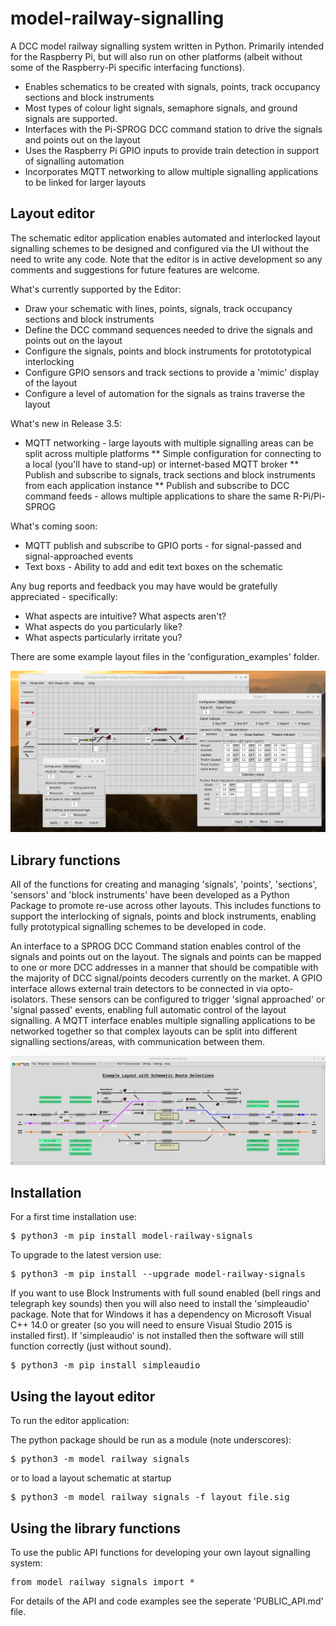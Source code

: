 # model-railway-signalling

A DCC model railway signalling system written in Python. Primarily intended for the Raspberry Pi, but 
will also run on other platforms (albeit without some of the Raspberry-Pi specific interfacing functions). 
* Enables schematics to be created with signals, points, track occupancy sections and block instruments
* Most types of colour light signals, semaphore signals, and ground signals are supported.
* Interfaces with the Pi-SPROG DCC command station to drive the signals and points out on the layout
* Uses the Raspberry Pi GPIO inputs to provide train detection in support of signalling automation
* Incorporates MQTT networking to allow multiple signalling applications to be linked for larger layouts

## Layout editor

The schematic editor application enables automated and interlocked layout signalling schemes to be
designed and configured via the UI without the need to write any code. Note that the editor is in
active development so any comments and suggestions for future features are welcome.

What's currently supported by the Editor:
* Draw your schematic with lines, points, signals, track occupancy sections and block instruments
* Define the DCC command sequences needed to drive the signals and points out on the layout
* Configure the signals, points and block instruments for protototypical interlocking
* Configure GPIO sensors and track sections to provide a 'mimic' display of the layout
* Configure a level of automation for the signals as trains traverse the layout

What's new in Release 3.5:
* MQTT networking - large layouts with multiple signalling areas can be split across multiple platforms
** Simple configuration for connecting to a local (you'll have to stand-up) or internet-based MQTT broker
** Publish and subscribe to signals, track sections and block instruments from each application instance
** Publish and subscribe to DCC command feeds - allows multiple applications to share the same R-Pi/Pi-SPROG

What's coming soon:
* MQTT publish and subscribe to GPIO ports - for signal-passed and signal-approached events
* Text boxs - Ability to add and edit text boxes on the schematic

Any bug reports and feedback you may have would be gratefully appreciated - specifically:
* What aspects are intuitive? What aspects aren't?
* What aspects do you particularly like?
* What aspects particularly irritate you?

There are some example layout files in the 'configuration_examples' folder.

![Example Screenshot](https://github.com/johnrm174/model-railway-signalling/blob/main/README_screenshot2.png)
## Library functions

All of the functions for creating and managing 'signals', 'points', 'sections', 'sensors' and 'block instruments' 
have been developed as a Python Package to promote re-use across other layouts. This includes functions to support 
the interlocking of signals, points and block instruments, enabling fully prototypical signalling schemes to be 
developed in code.

An interface to a SPROG DCC Command station enables control of the signals and points out on the layout. 
The signals and points can be mapped to one or more DCC addresses in a manner that should be compatible with 
the majority of DCC signal/points decoders currently on the market. A GPIO interface allows external train 
detectors to be connected in via opto-isolators. These sensors can be configured to trigger 'signal approached' 
or 'signal passed' events, enabling full automatic control of the layout signalling. A MQTT interface enables 
multiple signalling applications to be networked together so that complex layouts can be split into different 
signalling sections/areas, with communication between them.

![Example Screenshot](https://github.com/johnrm174/model-railway-signalling/blob/main/README_screenshot1.png)

## Installation

For a first time installation use:
<pre>
$ python3 -m pip install model-railway-signals 
</pre>
To upgrade to the latest version use:
<pre>
$ python3 -m pip install --upgrade model-railway-signals 
</pre>
If you want to use Block Instruments with full sound enabled (bell rings and telegraph key sounds)
then you will also need to install the 'simpleaudio' package. Note that for Windows it has a dependency 
on Microsoft Visual C++ 14.0 or greater (so you will need to ensure Visual Studio 2015 is installed first).
If 'simpleaudio' is not installed then the software will still function correctly (just without sound).
<pre>
$ python3 -m pip install simpleaudio
</pre>

## Using the layout editor

To run the editor application:

The python package should be run as a module (note underscores):
<pre>
$ python3 -m model_railway_signals
</pre>
or to load a layout schematic at startup
<pre>
$ python3 -m model_railway_signals -f layout_file.sig
</pre>

## Using the library functions

To use the public API functions for developing your own layout signalling system:
<pre>
from model_railway_signals import * 
</pre>
For details of the API and code examples see the seperate 'PUBLIC_API.md' file.

